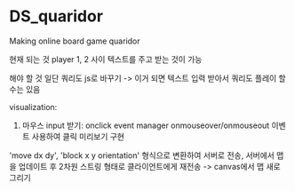 # DS_quaridor
Making online board game quaridor

현재 되는 것
player 1, 2 사이 텍스트를 주고 받는 것이 가능

해야 할 것
일단 쿼리도 js로 바꾸기 -> 이거 되면 텍스트 입력 받아서 쿼리도 플레이 할수는 있음

visualization: 
1. 마우스 input 받기: onclick event manager
onmouseover/onmouseout 이벤트 사용하여 클릭 미리보기 구현

'move dx dy', 'block x y orientation' 형식으로 변환하여 서버로 전송, 서버에서 맵을 업데이트 후 2차원 스트링 형태로 클라이언트에게 재전송 -> canvas에서 맵 새로 그리기
